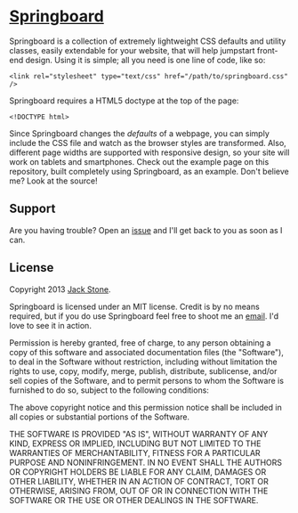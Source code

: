 [Springboard](http://jackstonedev.com/portfolio/springboard "Springboard")
===========

Springboard is a collection of extremely lightweight CSS defaults and utility classes, easily extendable for your website, that will help jumpstart front-end design. Using it is simple; all you need is one line of code, like so:

`<link rel="stylesheet" type="text/css" href="/path/to/springboard.css" />`

Springboard requires a HTML5 doctype at the top of the page:

`<!DOCTYPE html>`

Since Springboard changes the *defaults* of a webpage, you can simply include the CSS file and watch as the browser styles are transformed. Also, different page widths are supported with responsive design, so your site will work on tablets and smartphones. Check out the example page on this repository, built completely using Springboard, as an example. Don't believe me? Look at the source!

Support
-------

Are you having trouble? Open an [issue](https://github.com/JackStone123/Springboard/issues "Issue") and I'll get back to you as soon as I can.

License
-------

Copyright 2013 [Jack Stone](http://jackstonedev.com "Jack Stone").

Springboard is licensed under an MIT license. Credit is by no means required, but if you do use Springboard feel free to shoot me an [email](mailto:jack@jackstonedev.com "Email"). I'd love to see it in action. 

Permission is hereby granted, free of charge, to any person obtaining a copy of this software and associated documentation files (the "Software"), to deal in the Software without restriction, including without limitation the rights to use, copy, modify, merge, publish, distribute, sublicense, and/or sell copies of the Software, and to permit persons to whom the Software is furnished to do so, subject to the following conditions: 

The above copyright notice and this permission notice shall be included in all copies or substantial portions of the Software. 

THE SOFTWARE IS PROVIDED "AS IS", WITHOUT WARRANTY OF ANY KIND, EXPRESS OR IMPLIED, INCLUDING BUT NOT LIMITED TO THE WARRANTIES OF MERCHANTABILITY, FITNESS FOR A PARTICULAR PURPOSE AND NONINFRINGEMENT. IN NO EVENT SHALL THE AUTHORS OR COPYRIGHT HOLDERS BE LIABLE FOR ANY CLAIM, DAMAGES OR OTHER LIABILITY, WHETHER IN AN ACTION OF CONTRACT, TORT OR OTHERWISE, ARISING FROM, OUT OF OR IN CONNECTION WITH THE SOFTWARE OR THE USE OR OTHER DEALINGS IN THE SOFTWARE.
